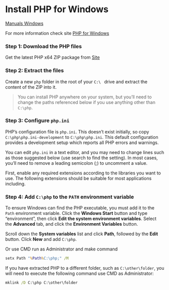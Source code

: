 # Install PHP for Windows
[Manuals Windows](index.md)

For more information check site [PHP for Windows](https://windows.php.net)

### Step 1: Download the PHP files
Get the latest PHP x64 ZIP package from [Site](https://windows.php.net/download/)

### Step 2: Extract the files
Create a new `php` folder in the root of your `C:\ ` drive and extract the
content of the ZIP into it.

>You can install PHP anywhere on your system, but you’ll need to change the
> paths referenced below if you use anything other than `C:\php`.

### Step 3: Configure `php.ini`
PHP’s configuration file is `php.ini`. This doesn’t exist initially, so copy
`C:\php\php.ini-development` to `C:\php\php.ini`. This default configuration
provides a development setup which reports all PHP errors and warnings.

You can edit `php.ini` in a text editor, and you may need to change lines such
as those suggested below (use search to find the setting). In most cases,
you’ll need to remove a leading semicolon (;) to uncomment a value.

First, enable any required extensions according to the libraries you want to use.
The following extensions should be suitable for most applications including.

### Step 4: Add `C:\php` to the `PATH` environment variable
To ensure Windows can find the PHP executable, you must add it to the `Path` 
environment variable. Click the __Windows Start__ button and type “environment”,
then click __Edit the system environment variables__. Select the __Advanced__
tab, and click the __Environment Variables__ button.

Scroll down the __System variables__ list and click __Path__, followed by the
__Edit__ button. Click __New__ and add `C:\php`.

Or use CMD run as Administrator and make command
```cmd
setx Path "%Path%C:\php;" /M
```

If you have extracted PHP to a different folder, such as `C:\other\folder`, you
will need to execute the following command use CMD as Administrator:
```cmd
mklink /D C:\php C:\other\folder
```